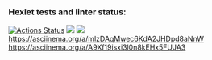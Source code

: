 ### Hexlet tests and linter status:
[![Actions Status](https://github.com/MenzurenkoKirill/java-project-61/workflows/hexlet-check/badge.svg)](https://github.com/MenzurenkoKirill/java-project-61/actions)
<a href="https://codeclimate.com/github/MenzurenkoKirill/java-project-61/maintainability"><img src="https://api.codeclimate.com/v1/badges/7876693f13ca93a28018/maintainability" /></a>
<a href="https://codeclimate.com/github/MenzurenkoKirill/java-project-61/test_coverage"><img src="https://api.codeclimate.com/v1/badges/7876693f13ca93a28018/test_coverage" /></a>
https://asciinema.org/a/mlzDAqMwec6KdA2JHDpd8aNnW
https://asciinema.org/a/A9Xf19isxi3l0n8kEHx5FUJA3

